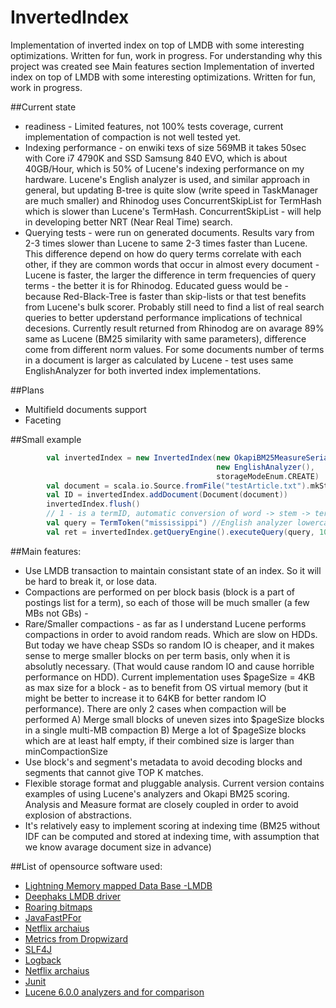 # InvertedIndex
Implementation of inverted index on top of LMDB with some interesting optimizations. 
Written for fun, work in progress. For understanding why this project was created see Main features section
Implementation of inverted index on top of LMDB with some interesting optimizations. Written for fun, work in progress.

##Current state
* readiness - Limited features, not 100% tests coverage, current implementation of compaction is not well tested yet.
* Indexing performance -  on enwiki texs of size 569MB it takes 50sec with Core i7 4790K and SSD Samsung 840 EVO, which is about 40GB/Hour, which is 50% of Lucene's indexing performance on my hardware. Lucene's English analyzer is used, and similar approach in general, but updating B-tree is quite slow (write speed in TaskManager are much smaller) and Rhinodog uses ConcurrentSkipList for TermHash which is slower than Lucene's TermHash. ConcurrentSkipList - will help in developing better NRT (Near Real Time) search. 
* Querying tests - were run on generated documents. Results vary from 2-3 times slower than Lucene to same 2-3 times faster than Lucene. This difference depend on how do query terms correlate with each other, if they are common words that occur in almost every document - Lucene is faster, the larger the difference in term frequencies of query terms - the better it is for Rhinodog. 
 Educated guess would be - because Red-Black-Tree is faster than skip-lists or that test benefits from Lucene's bulk scorer. Probably still need to find a list of real search queries to better upderstand performance implications of technical decesions. Currently result returned from Rhinodog are on avarage 89% same as Lucene (BM25 similarity with same parameters), difference come from different norm values. For some documents number of terms in a document is larger as calculated by Lucene - test uses same EnglishAnalyzer for both inverted index implementations.

##Plans
* Multifield documents support
* Faceting
 
##Small example

```scala
        val invertedIndex = new InvertedIndex(new OkapiBM25MeasureSerializer(),
                                              new EnglishAnalyzer(),
                                              storageModeEnum.CREATE)
        val document = scala.io.Source.fromFile("testArticle.txt").mkString
        val ID = invertedIndex.addDocument(Document(document))
        invertedIndex.flush()
        // 1 - is a termID, automatic conversion of word -> stem -> termID, will be added soon
        val query = TermToken("mississippi") //English analyzer lowercases every word
        val ret = invertedIndex.getQueryEngine().executeQuery(query, 10)
```

##Main features:
*  Use LMDB transaction to maintain consistant state of an index. So it will be hard to break it, or lose data.
*  Compactions are performed on per block basis (block is a part of postings list for a term), so each of those will be much smaller (a few MBs not GBs) -
*  Rare/Smaller compactions - as far as I understand Lucene performs compactions in order to avoid random reads. Which are slow on HDDs. But today we have cheap SSDs so random IO is cheaper, and it makes sense to merge smaller blocks on per term basis, only when it is absolutly necessary. (That would cause random IO and cause horrible performance on HDD). Current implementation uses $pageSize = 4KB as max size for a block - as to benefit from OS virtual memory (but it might be better to increase it to 64KB for better random IO performance). There are only 2 cases when compaction will be performed A) Merge small blocks of uneven sizes into $pageSize blocks in a single multi-MB compaction B) Merge a lot of $pageSize blocks which are at least half empty, if their combined size is larger than minCompactionSize
*  Use block's and segment's metadata to avoid decoding blocks and segments that cannot give TOP K matches.
*  Flexible storage format and pluggable analysis. Current version contains examples of using Lucene's analyzers and Okapi BM25 scoring. Analysis and Measure format are closely coupled in order to avoid explosion of abstractions.
*  It's relatively easy to implement scoring at indexing time (BM25 without IDF can be computed and stored at indexing time, with assumption that we know avarage document size in advance)

##List of opensource software used:
*   [Lightning Memory mapped Data Base -LMDB](https://github.com/LMDB/lmdb)  
*   [Deephaks LMDB driver](https://github.com/deephacks/lmdbjni)
*   [Roaring bitmaps](https://github.com/RoaringBitmap/RoaringBitmap)
*   [JavaFastPFor](https://github.com/lemire/JavaFastPFOR)
*   [Netflix archaius](https://github.com/Netflix/archaius)
*   [Metrics from Dropwizard](http://metrics.dropwizard.io/)
*   [SLF4J](http://www.slf4j.org/)
*   [Logback](http://logback.qos.ch/)	
*   [Netflix archaius](https://github.com/Netflix/archaius)
*   [Junit](https://github.com/junit-team)
*   [Lucene 6.0.0 analyzers and for comparison](https://github.com/apache/lucene-solr)
